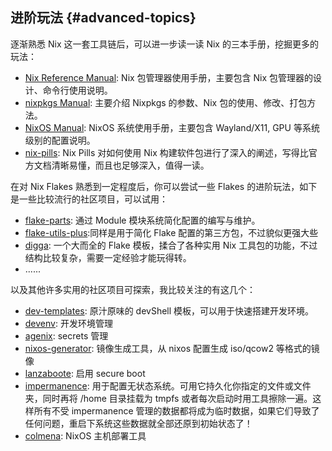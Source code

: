 
## 进阶玩法 {#advanced-topics}

逐渐熟悉 Nix 这一套工具链后，可以进一步读一读 Nix 的三本手册，挖掘更多的玩法：

- [Nix Reference Manual](https://nixos.org/manual/nix/stable/package-management/profiles.html): Nix 包管理器使用手册，主要包含 Nix 包管理器的设计、命令行使用说明。
- [nixpkgs Manual](https://nixos.org/manual/nixpkgs/unstable/): 主要介绍 Nixpkgs 的参数、Nix 包的使用、修改、打包方法。
- [NixOS Manual](https://nixos.org/manual/nixos/unstable/): NixOS 系统使用手册，主要包含 Wayland/X11, GPU 等系统级别的配置说明。
- [nix-pills](https://nixos.org/guides/nix-pills): Nix Pills 对如何使用 Nix 构建软件包进行了深入的阐述，写得比官方文档清晰易懂，而且也足够深入，值得一读。

在对 Nix Flakes 熟悉到一定程度后，你可以尝试一些 Flakes 的进阶玩法，如下是一些比较流行的社区项目，可以试用：

- [flake-parts](https://github.com/hercules-ci/flake-parts): 通过 Module 模块系统简化配置的编写与维护。
- [flake-utils-plus](https://github.com/gytis-ivaskevicius/flake-utils-plus):同样是用于简化 Flake 配置的第三方包，不过貌似更强大些
- [digga][digga]: 一个大而全的 Flake 模板，揉合了各种实用 Nix 工具包的功能，不过结构比较复杂，需要一定经验才能玩得转。
- ......

以及其他许多实用的社区项目可探索，我比较关注的有这几个：

- [dev-templates](https://github.com/the-nix-way/dev-templates): 原汁原味的 devShell 模板，可以用于快速搭建开发环境。
- [devenv](https://github.com/cachix/devenv): 开发环境管理
- [agenix](https://github.com/ryantm/agenix): secrets 管理
- [nixos-generator](https://github.com/nix-community/nixos-generators): 镜像生成工具，从 nixos 配置生成 iso/qcow2 等格式的镜像
- [lanzaboote](https://github.com/nix-community/lanzaboote): 启用 secure boot
- [impermanence](https://github.com/nix-community/impermanence): 用于配置无状态系统。可用它持久化你指定的文件或文件夹，同时再将 /home 目录挂载为 tmpfs 或者每次启动时用工具擦除一遍。这样所有不受 impermanence 管理的数据都将成为临时数据，如果它们导致了任何问题，重启下系统这些数据就全部还原到初始状态了！
- [colmena](https://github.com/zhaofengli/colmena): NixOS 主机部署工具

[digga]: https://github.com/divnix/digga